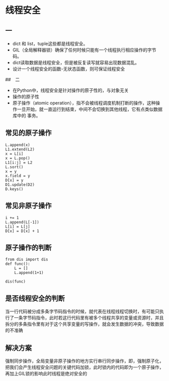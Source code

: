 # 线程安全

## 一 

- dict 和 list，tuple这些都是线程安全。
- GIL（全局解释器锁）确保了任何时候只能有一个线程执行相应操作的字节码。
- dict读取数据是线程安全，但是被反复读写就容易出现数据混乱。
- 设计一个线程安全的函数-无状态函数，则可保证线程安全

##　二

- 在Python中，线程安全是针对操作的原子性的，与对象无关
- 操作的原子性
- 原子操作（atomic operation），指不会被线程调度机制打断的操作，这种操作一旦开始，就一直运行到结束，中间不会切换到其他线程，它有点类似数据库中的 事务。

## 常见的原子操作

```
L.append(x) 
L1.extend(L2) 
x = L[i] 
x = L.pop()
L1[i:j] = L2
L.sort()
x = y
x.field = y
D[x] = y
D1.update(D2)
D.keys()
```

## 常见非原子操作

```
i += 1
L.append(L[-1])
L[i] = L[j]
D[x] = D[x] + 1
```

## 原子操作的判断

```
from dis import dis
def func():
    L = []
    L.append(1+1)

dis(func)
```

## 是否线程安全的判断

当一行代码被分成多条字节码指令的时候，就代表在线程线程切换时，有可能只执行了一条字节码指令，此时若这行代码里有被多个线程共享的变量或资源时，并且拆分的多条指令里有对于这个共享变量的写操作，就会发生数据的冲突，导致数据的不准确

## 解决方案

强制同步操作，全局变量非原子操作的地方实行串行同步操作，即，强制原子化，把我们会产生线程安全问题的关键代码加锁，此时锁内的代码即为一个原子操作，再加上GIL锁的影响此时线程是绝对安全的
